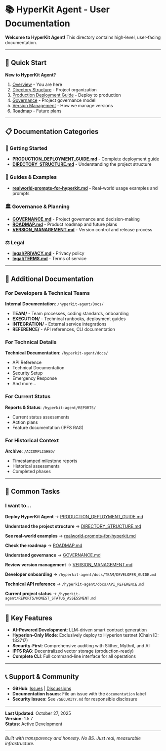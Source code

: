 # 📚 HyperKit Agent - User Documentation

**Welcome to HyperKit Agent!** This directory contains high-level, user-facing documentation.

---

## 🎯 Quick Start

**New to HyperKit Agent?**
1. [Overview](./README.md) - You are here
2. [Directory Structure](./DIRECTORY_STRUCTURE.md) - Project organization
3. [Production Deployment Guide](./PRODUCTION_DEPLOYMENT_GUIDE.md) - Deploy to production
4. [Governance](./GOVERNANCE.md) - Project governance model
5. [Version Management](./VERSION_MANAGEMENT.md) - How we manage versions
6. [Roadmap](./ROADMAP.md) - Future plans

---

## 📋 Documentation Categories

### 🚀 Getting Started
- **[PRODUCTION_DEPLOYMENT_GUIDE.md](PRODUCTION_DEPLOYMENT_GUIDE.md)** - Complete deployment guide
- **[DIRECTORY_STRUCTURE.md](DIRECTORY_STRUCTURE.md)** - Understanding the project structure

### 📖 Guides & Examples
- **[realworld-prompts-for-hyperkit.md](realworld-prompts-for-hyperkit.md)** - Real-world usage examples and prompts

### 🏛️ Governance & Planning
- **[GOVERNANCE.md](GOVERNANCE.md)** - Project governance and decision-making
- **[ROADMAP.md](ROADMAP.md)** - Product roadmap and future plans
- **[VERSION_MANAGEMENT.md](VERSION_MANAGEMENT.md)** - Version control and release process

### ⚖️ Legal
- **[legal/PRIVACY.md](legal/PRIVACY.md)** - Privacy policy
- **[legal/TERMS.md](legal/TERMS.md)** - Terms of service

---

## 🔗 Additional Documentation

### For Developers & Technical Teams
**Internal Documentation**: `/hyperkit-agent/Docs/`
- **TEAM/** - Team processes, coding standards, onboarding
- **EXECUTION/** - Technical runbooks, deployment guides
- **INTEGRATION/** - External service integrations
- **REFERENCE/** - API references, CLI documentation

### For Technical Details
**Technical Documentation**: `/hyperkit-agent/docs/`
- API Reference
- Technical Documentation
- Security Setup
- Emergency Response
- And more...

### For Current Status
**Reports & Status**: `/hyperkit-agent/REPORTS/`
- Current status assessments
- Action plans
- Feature documentation (IPFS RAG)

### For Historical Context
**Archive**: `/ACCOMPLISHED/`
- Timestamped milestone reports
- Historical assessments
- Completed phases

---

## 🎯 Common Tasks

### I want to...

**Deploy HyperKit Agent**
→ [PRODUCTION_DEPLOYMENT_GUIDE.md](PRODUCTION_DEPLOYMENT_GUIDE.md)

**Understand the project structure**
→ [DIRECTORY_STRUCTURE.md](DIRECTORY_STRUCTURE.md)

**See real-world examples**
→ [realworld-prompts-for-hyperkit.md](realworld-prompts-for-hyperkit.md)

**Check the roadmap**
→ [ROADMAP.md](ROADMAP.md)

**Understand governance**
→ [GOVERNANCE.md](GOVERNANCE.md)

**Review version management**
→ [VERSION_MANAGEMENT.md](VERSION_MANAGEMENT.md)

**Developer onboarding**
→ `/hyperkit-agent/docs/TEAM/DEVELOPER_GUIDE.md`

**Technical API reference**
→ `/hyperkit-agent/docs/API_REFERENCE.md`

**Current project status**
→ `/hyperkit-agent/REPORTS/HONEST_STATUS_ASSESSMENT.md`

---

## 🌟 Key Features

- **AI-Powered Development**: LLM-driven smart contract generation
- **Hyperion-Only Mode**: Exclusively deploy to Hyperion testnet (Chain ID: 133717)
- **Security-First**: Comprehensive auditing with Slither, Mythril, and AI
- **IPFS RAG**: Decentralized vector storage (production-ready)
- **Complete CLI**: Full command-line interface for all operations

---

## 📞 Support & Community

- **GitHub**: [Issues](https://github.com/JustineDevs/Hyperkit-Agent/issues) | [Discussions](https://github.com/JustineDevs/Hyperkit-Agent/discussions)
- **Documentation Issues**: File an issue with the `documentation` label
- **Security Issues**: See `/SECURITY.md` for responsible disclosure

---

**Last Updated**: October 27, 2025  
**Version**: 1.5.7  
**Status**: Active Development

---

*Built with transparency and honesty. No BS. Just real, measurable infrastructure.*

